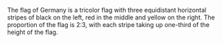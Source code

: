 The flag of Germany is a tricolor flag with three equidistant horizontal stripes of black on the left, red in the middle and yellow on the right. The proportion of the flag is 2:3, with each stripe taking up one-third of the height of the flag.